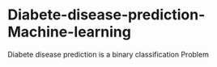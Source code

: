 # Diabete-disease-prediction-Machine-learning
Diabete disease prediction is a binary classification Problem
